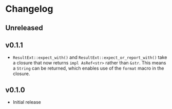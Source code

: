 # Changelog

## Unreleased

## v0.1.1

- `ResultExt::expect_with()` and `ResultExt::expect_or_report_with()` take a closure that now returns `impl AsRef<str>` rather than `&str`. This means a `String` can be returned, which enables use of the `format` macro in the closure.

## v0.1.0

- Initial release
